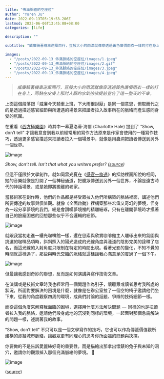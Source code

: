 ```yaml
---
title: "佈滿脈絡的空座位"
author: "Yuren Ju"
date: 2022-09-13T05:19:53.206Z
lastmod: 2023-06-06T13:45:08+08:00
categories: [life]

description: ""

subtitle: "威廉騎著機車逆風而行，豆般大小的雨滴就像穿透過黃色廉價雨衣一樣的打在身上，而黏在皮膚上那討人厭的水氣彷彿提前宣告了這一整天的不幸。"

images:
  - "/posts/2022-09-13_佈滿脈絡的空座位/images/1.jpeg"
  - "/posts/2022-09-13_佈滿脈絡的空座位/images/2.gif"
  - "/posts/2022-09-13_佈滿脈絡的空座位/images/3.jpeg"
  - "/posts/2022-09-13_佈滿脈絡的空座位/images/4.jpeg"
---
```


> _威廉騎著機車逆風而行，豆般大小的雨滴就像穿透過黃色廉價雨衣一樣的打在身上，而黏在皮膚上那討人厭的水氣彷彿提前宣告了這一整天的不幸。_

上面這個段落跟「威廉今天騎車上班，下大雨很討厭」是同一個意思，但取而代之的是透過描述感官細節與所遭遇的場景來把讀者拉入故事所在的脈絡而產生感同身受的氛圍。

在重看《[西方極樂園](https://www.imdb.com/title/tt0475784/)》時其中一幕夏洛蒂·海爾 (Charlotte Hale) 提到了 “Show, don’t tell” 才讓我意會到我以前經常用的寫作方法原來是作家會使用的一種寫作技巧，透過更多感官描述來把讀者拉入一個場景中，就像是用蟲洞把讀者傳送到另外一個世界。

![image](/posts/2022-09-13_佈滿脈絡的空座位/images/1.jpeg#layoutTextWidth)

_Show, don’t tell. Isn’t that what you writers prefer? (_[_source_](https://www.imdb.com/title/tt0475784/mediaviewer/rm370673152?ft0=name&fv0=nm1935086&ft1=image_type&fv1=still_frame&ref_=tt_ch)_)_

但這不僅限於文學創作，就如同雷光夏在《[感官一條通](https://podcasts.apple.com/au/podcast/ep08-%E9%9B%B7%E5%85%89%E5%A4%8F-%E6%88%91%E5%BE%9E%E6%9C%AA%E6%83%B3%E9%81%8E%E6%88%90%E7%82%BA%E5%B9%95%E5%89%8D%E7%9A%84%E4%BA%BA-%E6%98%AF%E6%A9%9F%E6%9C%83%E6%89%BE%E4%B8%8A%E4%BA%86%E6%88%91/id1484310363?i=1000462444750)》的採訪裡面所說的相同，她的音樂就像是打開了一個神秘通道，把聽眾傳送到另外一個世界，不論是遠古時代的神話場景，或是她即將搬離的老家。

當藝術家在創作時，他們的作品都是將受眾拉入他們所構築的脈絡裡面，講述他們所要傳達的故事與價值觀。就像《全面啟動》裡構築那些宏偉又奇幻的夢境，但身為一起分享夢境的我們，總是會讚嘆夢境裡的精雕細琢，只有在離開夢境時才摸著自己的臉龐困惑的回想那些似乎不合邏輯的細節。

![image](/posts/2022-09-13_佈滿脈絡的空座位/images/2.gif#layoutTextWidth)

就跟我當初走進一縷光咖啡館一樣，還在思索與欣賞咖啡館主人雕琢出來的氛圍與挑選的咖啡品項時，斜斜照入的陽光造成的光線角度與淺淺的陰影完美的詮釋了店名，而這光線的入射角度只限制在特定的時間出現。看著光影的變化，不知不覺的時間就這樣過了，那些與時光交織的脈絡就這樣讓我心滿意足的度過了一個下午。

![image](/posts/2022-09-13_佈滿脈絡的空座位/images/3.jpeg#layoutTextWidth)

但最讓我感到奇妙的聯想，反而是如何演講與寫作技術文章。

在演講或是技術文章時我也經常用一個問題作為引子，讓聽眾或讀者思考我所處的狀況，所面對要解決的困境是什麼，就像是在辦公室拉了一個空的椅子邀請他們坐下來，從我的角度觀察四周的環境，成員們討論的話題、爭辯的技術細節一樣。

而從這個角度來解釋我面臨的困境，選擇用什麼方法解決問題  —  同樣的也是把讀者拉入我的脈絡，邀請他們設身處地的沉浸到同樣的環境，一起面對那個急需解決的問題一樣，述說著我的故事。

“Show, don’t tell” 不只可以是一個文學寫作的技巧，它也可以作為傳遞價值觀所建構的虛擬城市脈絡，讓觀眾更有同理心的思考你所面臨的問題與抉擇。

你要做的不是告訴愛麗絲好奇的重要性，而是描繪出那拿出懷錶的兔子與未知的洞穴，邀請你的觀眾掉入那個充滿脈絡的夢境。 🐇

![image](/posts/2022-09-13_佈滿脈絡的空座位/images/4.jpeg#layoutTextWidth)

([source](https://www.imdb.com/title/tt0133093/mediaviewer/rm147658497?ref_=ttmi_mi_all_sf_56))
